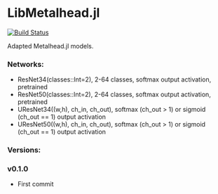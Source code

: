 # LibMetalhead.jl

[![Build Status](https://github.com/cirobr/LibMetalhead.jl/actions/workflows/CI.yml/badge.svg?branch=main)](https://github.com/cirobr/LibMetalhead.jl/actions/workflows/CI.yml?query=branch%3Amain)

Adapted Metalhead.jl models.

### Networks:
* ResNet34(classes::Int=2), 2-64 classes, softmax output activation, pretrained
* ResNet50(classes::Int=2), 2-64 classes, softmax output activation, pretrained
* UResNet34((w,h), ch_in, ch_out), softmax (ch_out > 1) or sigmoid (ch_out == 1) output activation
* UResNet50((w,h), ch_in, ch_out), softmax (ch_out > 1) or sigmoid (ch_out == 1) output activation


### Versions:

### v0.1.0
* First commit
